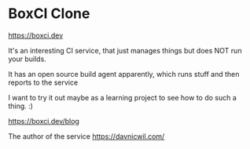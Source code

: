 # BoxCI Clone

https://boxci.dev

It's an interesting CI service, that just manages things but does NOT run your
builds.

It has an open source build agent apparently, which runs stuff and then reports
to the service

I want to try it out maybe as a learning project to see how to do such a thing.
:)

https://boxci.dev/blog

The author of the service
https://davnicwil.com/

